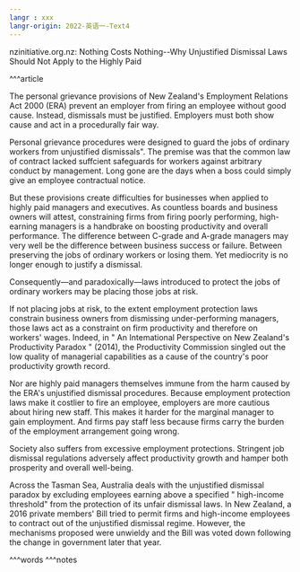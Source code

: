 ```yaml
---
langr : xxx
langr-origin: 2022-英语一-Text4
---
```


nzinitiative.org.nz: Nothing Costs Nothing--Why Unjustified Dismissal Laws Should Not Apply to the Highly Paid

^^^article

The personal grievance provisions of New Zealand's Employment Relations Act 2000 (ERA) prevent an employer from firing an employee without good cause. Instead, dismissals must be justified. Employers must both show cause and act in a procedurally fair way.

Personal grievance procedures were designed to guard the jobs of ordinary workers from unjustified dismissals". The premise was that the common law of contract lacked suffcient safeguards for workers against arbitrary conduct by management. Long gone are the days when a boss could simply give an employee contractual notice.

But these provisions create difficulties for businesses when applied to highly paid managers and executives. As countless boards and business owners will attest, constraining firms from firing poorly performing, high-earning managers is a handbrake on boosting productivity and overall performance. The difference between C-grade and A-grade managers may very well be the difference between business success or failure. Between preserving the jobs of ordinary workers or losing them. Yet mediocrity is no longer enough to justify a dismissal.

Consequently—and paradoxically—laws introduced to protect the jobs of ordinary workers may be placing those jobs at risk.

If not placing jobs at risk, to the extent employment protection laws constrain business owners from dismissing under-performing managers, those laws act as a constraint on firm productivity and therefore on workers' wages. Indeed, in " An Intemational Perspective on New Zealand's Productivity Paradox " (2014), the Productivity Commission singled out the low quality of managerial capabilities as a cause of the country's poor productivity growth record.

Nor are highly paid managers themselves immune from the harm caused by the ERA's unjustified dismissal procedures. Because employment protection laws make it costlier to fire an employee, employers are more cautious about hiring new staff. This makes it harder for the marginal manager to gain employment. And firms pay staff less because firms carry the burden of the employment arrangement going wrong.

Society also suffers from excessive employment protections. Stringent job dismissal regulations adversely affect productivity growth and hamper both prosperity and overall well-being.

Across the Tasman Sea, Australia deals with the unjustified dismissal paradox by excluding employees earning above a specified " high-income threshold" from the protection of its unfair dismissal laws. In New Zealand, a 2016 private members' Bill tried to permit firms and high-income employees to contract out of the unjustified dismissal regime. However, the mechanisms proposed were unwieldy and the Bill was voted down following the change in government later that year.


^^^words
^^^notes